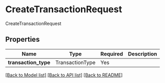 # CreateTransactionRequest

CreateTransactionRequest

## Properties
| Name | Type | Required | Description |
| ------------ | ------------- | ------------- | ------------- |
**transaction_type** | TransactionType | Yes |  |


[[Back to Model list]](../../../README.md#models-v2-link) [[Back to API list]](../../../README.md#apis-v2-link) [[Back to README]](../../../README.md)
